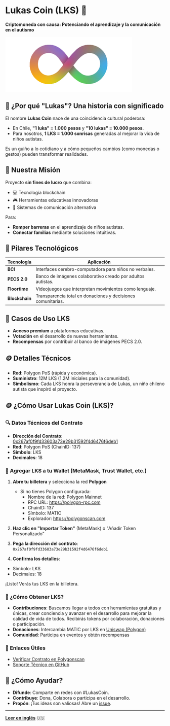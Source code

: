 # Lukas Coin (LKS) 🌟
**Criptomoneda con causa: Potenciando el aprendizaje y la comunicación en el autismo**

![infinitotitulos-autismo.png](resources/images/logo-autismo.png)

## 🧩 ¿Por qué "Lukas"? Una historia con significado
El nombre **Lukas Coin** nace de una coincidencia cultural poderosa:
- En Chile, **"1 luka" = 1.000 pesos** y **"10 lukas" = 10.000 pesos**.
- Para nosotros, **1 LKS = 1.000 sonrisas** generadas al mejorar la vida de niños autistas.

Es un guiño a lo cotidiano y a cómo pequeños cambios (como monedas o gestos) pueden transformar realidades.

## 🧠 Nuestra Misión
Proyecto **sin fines de lucro** que combina:
- 💻 Tecnología blockchain
- 🎮 Herramientas educativas innovadoras
- 🤖 Sistemas de comunicación alternativa

Para:
- **Romper barreras** en el aprendizaje de niños autistas.
- **Conectar familias** mediante soluciones intuitivas.

## 🚀 Pilares Tecnológicos
| Tecnología              | Aplicación                                                                 |
|-------------------------|---------------------------------------------------------------------------|
| **BCI**                 | Interfaces cerebro-computadora para niños no verbales.                    |
| **PECS 2.0**            | Banco de imágenes colaborativo creado por adultos autistas.               |
| **Floortime**           | Videojuegos que interpretan movimientos como lenguaje.                    |
| **Blockchain**          | Transparencia total en donaciones y decisiones comunitarias.              |

## 🌟 Casos de Uso LKS
- **Acceso premium** a plataformas educativas.
- **Votación** en el desarrollo de nuevas herramientas.
- **Recompensas** por contribuir al banco de imágenes PECS 2.0.

## 🪙 Detalles Técnicos
- **Red**: Polygon PoS (rápida y económica).
- **Suministro**: 12M LKS (1.2M iniciales para la comunidad).
- **Simbolismo**: Cada LKS honra la perseverancia de Lukas, un niño chileno autista que inspiró el proyecto.

## 🪙 ¿Cómo Usar Lukas Coin (LKS)?

### 🔍 Datos Técnicos del Contrato
- **Dirección del Contrato**: [0x267af0f9fd33603a73e29b31592f4d6476f6deb1](https://polygonscan.com/token/0x267af0f9fd33603a73e29b31592f4d6476f6deb1)
- **Red**: Polygon PoS (ChainID: 137)
- **Símbolo**: LKS
- **Decimales**: 18

### 📲 Agregar LKS a tu Wallet (MetaMask, Trust Wallet, etc.)
1. **Abre tu billetera** y selecciona la red **Polygon**
    - Si no tienes Polygon configurada:
        - Nombre de la red: Polygon Mainnet
        - RPC URL: https://polygon-rpc.com
        - ChainID: 137
        - Símbolo: MATIC
        - Explorador: https://polygonscan.com

2. **Haz clic en "Importar Token"** (MetaMask) o "Añadir Token Personalizado"
3. **Pega la dirección del contrato**: `0x267af0f9fd33603a73e29b31592f4d6476f6deb1`
4. **Confirma los detalles**:
- Símbolo: LKS
- Decimales: 18

¡Listo! Verás tus LKS en la billetera.

### 💸 ¿Cómo Obtener LKS?
- **Contribuciones**: Buscamos llegar a todos con herramientas gratuitas y únicas, crear conciencia y avanzar en el desarrollo para mejorar la calidad de vida de todos. Recibirás tokens por colaboración, donaciones o participación.
- **Donaciones**: Intercambia MATIC por LKS en [Uniswap (Polygon)](https://app.uniswap.org)
- **Comunidad**: Participa en eventos y obtén recompensas

### 🔗 Enlaces Útiles
- [Verificar Contrato en Polygonscan](https://polygonscan.com/token/0x267af0f9fd33603a73e29b31592f4d6476f6deb1)
- [Soporte Técnico en GitHub](https://github.com/tu-usuario/lukas-coin/issues)

## 🤝 ¿Cómo Ayudar?
- **Difunde**: Comparte en redes con #LukasCoin.
- **Contribuye**: Dona, Colabora o participa en el desarrollo.
- **Propón**: ¡Tus ideas son valiosas! Abre un [issue](https://github.com/tu-usuario/lukas-coin/issues).

---

**[Leer en inglés](README.en.md)** 🇺🇸

